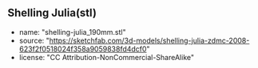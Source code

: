 ## Shelling Julia(stl)
- name: "shelling-julia_190mm.stl"
- source: "https://sketchfab.com/3d-models/shelling-julia-zdmc-2008-623f2f0518024f358a9059838fd4dcf0"
- license: "CC Attribution-NonCommercial-ShareAlike"
